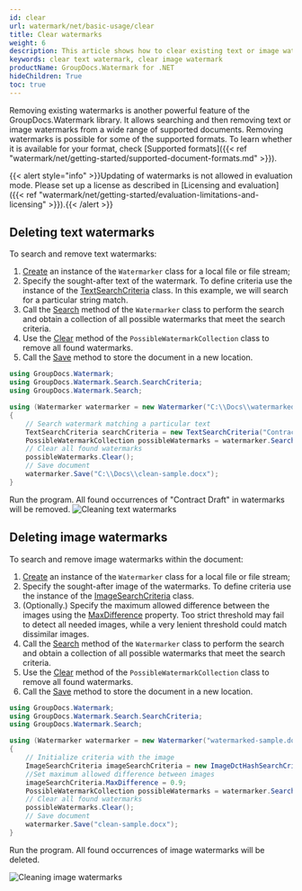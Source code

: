```yaml
---
id: clear
url: watermark/net/basic-usage/clear
title: Clear watermarks
weight: 6
description: This article shows how to clear existing text or image watermarks.
keywords: clear text watermark, clear image watermark
productName: GroupDocs.Watermark for .NET
hideChildren: True
toc: true
---
```

Removing existing watermarks is another powerful feature of the GroupDocs.Watermark library. It allows searching and then removing text or image watermarks from a wide range of supported documents. Removing watermarks is possible for some of the supported formats. To learn whether it is available for your format, check [Supported formats]({{< ref "watermark/net/getting-started/supported-document-formats.md" >}}).

{{< alert style="info" >}}Updating of watermarks is not allowed in evaluation mode. Please set up a license as described in [Licensing and evaluation]({{< ref "watermark/net/getting-started/evaluation-limitations-and-licensing" >}}).{{< /alert >}}

## Deleting text watermarks

To search and remove text watermarks:
1. [Create](https://reference.groupdocs.com/net/watermark/groupdocs.watermark/watermarker/constructors/4) an instance of the `Watermarker` class for a local file or file stream;
2. Specify the sought-after text of the watermark. To define criteria use the instance of the [TextSearchCriteria](https://reference.groupdocs.com/watermark/net/groupdocs.watermark.search.searchcriteria/textsearchcriteria/) class. In this example, we will search for a particular string match.
3. Call the [Search](https://reference.groupdocs.com/watermark/net/groupdocs.watermark/watermarker/search/#search_1) method of the `Watermarker` class to perform the search and obtain a collection of all possible watermarks that meet the search criteria.
4. Use the [Clear](https://reference.groupdocs.com/watermark/net/groupdocs.watermark.common/removeonlylistbase-1/clear/) method of the `PossibleWatermarkCollection` class to remove all found watermarks.
5. Call the [Save](https://reference.groupdocs.com/net/watermark/groupdocs.watermark.watermarker/save/methods/4) method to store the document in a new location.

```csharp
using GroupDocs.Watermark;
using GroupDocs.Watermark.Search.SearchCriteria;
using GroupDocs.Watermark.Search;

using (Watermarker watermarker = new Watermarker("C:\\Docs\\watermarked-sample.docx"))
{
    // Search watermark matching a particular text
    TextSearchCriteria searchCriteria = new TextSearchCriteria("Contract Draft", false);
    PossibleWatermarkCollection possibleWatermarks = watermarker.Search(searchCriteria);    
    // Clear all found watermarks
    possibleWatermarks.Clear();
    // Save document
    watermarker.Save("C:\\Docs\\clean-sample.docx");
}
```
Run the program. All found occurrences of "Contract Draft" in watermarks will be removed.
![Cleaning text watermarks](/watermark/net/images/watermarking/clean-text.png)

## Deleting image watermarks

To search and remove image watermarks within the document:
1. [Create](https://reference.groupdocs.com/net/watermark/groupdocs.watermark/watermarker/constructors/4) an instance of the `Watermarker` class for a local file or file stream;
2. Specify the sought-after image of the watermarks. To define criteria use the instance of the [ImageSearchCriteria](https://reference.groupdocs.com/watermark/net/groupdocs.watermark.search.searchcriteria/imagesearchcriteria/) class.
3. (Optionally.) Specify the maximum allowed difference between the images using the [MaxDifference](https://reference.groupdocs.com/watermark/net/groupdocs.watermark.search.searchcriteria/imagesearchcriteria/maxdifference/) property. Too strict threshold may fail to detect all needed images, while a very lenient threshold could match dissimilar images.
4. Call the [Search](https://reference.groupdocs.com/watermark/net/groupdocs.watermark/watermarker/search/#search_1) method of the `Watermarker` class to perform the search and obtain a collection of all possible watermarks that meet the search criteria.
5. Use the [Clear](https://reference.groupdocs.com/watermark/net/groupdocs.watermark.common/removeonlylistbase-1/clear/) method of the `PossibleWatermarkCollection` class to remove all found watermarks.
6. Call the [Save](https://reference.groupdocs.com/net/watermark/groupdocs.watermark.watermarker/save/methods/4) method to store the document in a new location.

```csharp
using GroupDocs.Watermark;
using GroupDocs.Watermark.Search.SearchCriteria;
using GroupDocs.Watermark.Search;

using (Watermarker watermarker = new Watermarker("watermarked-sample.docx"))
{
    // Initialize criteria with the image    
    ImageSearchCriteria imageSearchCriteria = new ImageDctHashSearchCriteria("logo.png");
    //Set maximum allowed difference between images
    imageSearchCriteria.MaxDifference = 0.9;
    PossibleWatermarkCollection possibleWatermarks = watermarker.Search(imageSearchCriteria);
    // Clear all found watermarks
    possibleWatermarks.Clear();
    // Save document
    watermarker.Save("clean-sample.docx");
}

```
Run the program. All found occurrences of image watermarks will be deleted.

![Cleaning image watermarks](/watermark/net/images/watermarking/clean-image.png)

